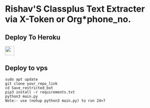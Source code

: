 # Rishav'S Classplus Text Extracter via X-Token or Org*phone_no.

## Deploy To Heroku

<a href="https://heroku.com/deploy?template=https://github.com/Vivekfhfd/cphaby">
     <img height="30px" src="https://img.shields.io/badge/Deploy%20To%20Heroku-blueviolet?style=for-the-badge&logo=heroku">
  </a>

## Deploy to vps

```
sudo apt update
git clone your_repo_link
cd Save_restricted_bot
pip3 install -r requirements.txt
python3 main.py
Note:- use (nohup python3 main.py) to run 24×7
```

